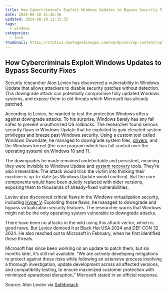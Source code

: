 ```yaml
---
title: How Cybercriminals Exploit Windows Updates to Bypass Security Fixes
date: 2024-08-28 11:36:36
updated: 2024-08-29 11:31:35
tags:
  - windows
categories:
  - tech
thumbnail: https://static1.howtogeekimages.com/wordpress/wp-content/uploads/2024/05/laptop-with-windows-10-on-the-left-and-laptop-with-windows-11-on-the-right-with-an-update-icon-in-the-center.jpg
---
```


## How Cybercriminals Exploit Windows Updates to Bypass Security Fixes

Security researcher Alon Leviev has discovered a vulnerability in Windows Update that allows attackers to disable security patches without detection. This downgrade attack can potentially compromise fully updated Windows systems, and expose them to old threats which Microsoft has already patched.

 According to Leviev, he wanted to test the protection Windows offers against downgrade attacks. To his surprise, Windows barely has any fail safes to prevent unauthorized OS rollbacks. The researcher found serious security flaws in Windows Update that he exploited to gain elevated system privileges and breeze past Windows security. Using a custom tool called Windows Downdate, he managed to downgrade system files, [drivers](https://hardware-tips.techidaily.com/increase-your-savings-with-a-huge-80-off-the-elegoo-neptune-plus-ideal-for-big-prints/), and the Windows kernel (the core program which has full control over the operating system) on Windows 10 and 11.

 The downgrades he made remained undetectable and persistent, meaning they were invisible to Windows Update and [system recovery](https://tech-hub.techidaily.com/innovative-training-crafting-custom-exercise-routines-using-chatgpt-for-trainers/) tools. They're also irreversible. The attack would trick the victim into thinking their machine is up-to-date (as Windows Update would confirm). But the core components would have been quietly replaced with older versions, exposing them to thousands of already-fixed vulnerabilities.

 Leviev also discovered critical flaws in the Windows virtualization security, including [Hyper V](https://fox-glue.techidaily.com/the-ultimate-guide-to-using-telegram-web-effectively-for-2024/). Exploiting those flaws, he managed to downgrade and bypass virtualization security features. The researcher warns that Windows might not be the only operating system vulnerable to downgrade attacks.

 There have been no attacks in the wild using this attack vector, which is good news. But Leviev demoed it at Black Hat USA 2024 and DEF CON 32 2024\. He also reached out to Microsoft in February, when he first identified these threats.

 Microsoft has since been working on an update to patch them, but six months later, it’s still not available. “We are actively developing mitigations to protect against these risks while following an extensive process involving a thorough investigation, update development across all affected versions, and compatibility testing, to ensure maximized customer protection with minimized operational disruption,” Microsoft stated in an official response.

 Source: Alon Leviev via [Safebreach](https://www.safebreach.com/blog/downgrade-attacks-using-windows-updates/)

<ins class="adsbygoogle"
     style="display:block"
     data-ad-format="autorelaxed"
     data-ad-client="ca-pub-7571918770474297"
     data-ad-slot="1223367746"></ins>



<ins class="adsbygoogle"
     style="display:block"
     data-ad-client="ca-pub-7571918770474297"
     data-ad-slot="8358498916"
     data-ad-format="auto"
     data-full-width-responsive="true"></ins>
